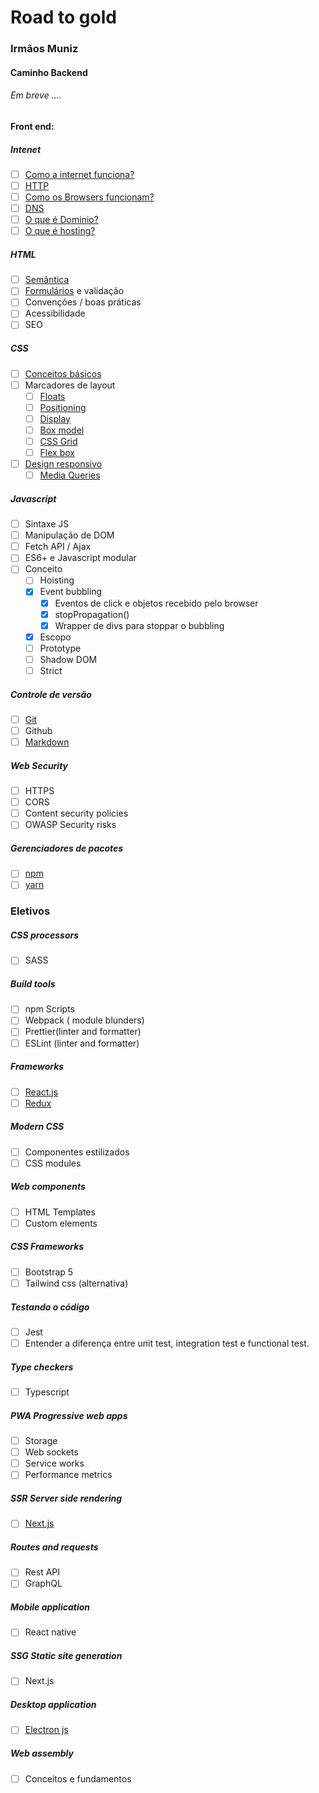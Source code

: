 # Road to gold
### Irmãos Muniz
#### Caminho Backend
 ###### Em breve ....
#### Front end:

##### Intenet
* [ ] [Como a internet funciona?](https://developer.mozilla.org/pt-BR/docs/Learn/Common_questions/How_does_the_Internet_work)
* [ ] [HTTP](https://developer.mozilla.org/pt-BR/docs/Web/HTTP/Overview)
* [ ] [Como os  Browsers funcionam?](https://developer.mozilla.org/pt-BR/docs/Learn/Getting_started_with_the_web/How_the_Web_works)
* [ ] [DNS](https://aws.amazon.com/pt/route53/what-is-dns/)
* [ ] [O que é Dominio?](https://www.hostgator.com.br/blog/tudo-sobre-dominios/)
* [ ] [O que é hosting?](https://www.hostinger.com.br/tutoriais/o-que-e-hospedagem-de-site)
##### HTML
* [ ] [Semântica](https://www.w3schools.com/html/html5_semantic_elements.asp)
* [ ] [Formulários](https://www.w3schools.com/html/html_forms.asp) e validação
* [ ] Convenções / boas práticas
* [ ] Acessibilidade
* [ ] SEO 

##### CSS
* [ ] [Conceitos básicos](https://www.w3schools.com/css/)
* [ ] Marcadores de layout
  * [ ] [Floats](https://www.w3schools.com/css/css_float.asp)
  * [ ] [Positioning](https://www.w3schools.com/css/css_positioning.asp)
  * [ ] [Display](https://www.w3schools.com/css/css_display_visibility.asp) 
  * [ ] [Box model](https://www.w3schools.com/css/css_boxmodel.asp)
  * [ ] [CSS Grid](https://www.youtube.com/watch?v=HN1UjzRSdBk)
  * [ ] [Flex box](https://www.youtube.com/watch?v=-Wlt8NRtOpo) 
* [ ] [Design responsivo](https://www.youtube.com/watch?v=3rrX9w0HhZc)
  * [ ] [Media Queries](https://www.youtube.com/watch?v=AltqAPZzAqo)

##### Javascript
* [ ] Sintaxe JS
* [ ] Manipulação de DOM
* [ ] Fetch API / Ajax
* [ ] ES6+ e Javascript modular
* [ ] Conceito
  * [ ] Hoisting
  * [x] Event bubbling
    * [x] Eventos de click e objetos recebido pelo browser
    * [x] stopPropagation()
    * [x] Wrapper de divs para stoppar o bubbling
  * [x] Escopo
  * [ ] Prototype
  * [ ] Shadow DOM
  * [ ] Strict

##### Controle de versão
* [ ] [Git](https://git-scm.com/)
* [ ] Github
* [ ] [Markdown](https://www.markdownguide.org/basic-syntax/)

##### Web Security
* [ ] HTTPS
* [ ] CORS
* [ ] Content security policies
* [ ] OWASP Security risks

##### Gerenciadores de pacotes
* [ ] [npm](https://docs.npmjs.com/cli/v7/commands/npm)
* [ ] [yarn](https://yarnpkg.com/)

### Eletivos
##### CSS processors
* [ ] SASS
##### Build tools 
* [ ] npm Scripts
* [ ] Webpack ( module blunders)
* [ ] Prettier(linter and formatter)
* [ ] ESLint (linter and formatter)

##### Frameworks
* [ ] [React.js](https://pt-br.reactjs.org/)
* [ ] [Redux](https://redux.js.org/)

##### Modern CSS
* [ ] Componentes estilizados
* [ ] CSS modules

##### Web components
* [ ] HTML Templates
* [ ] Custom elements

##### CSS Frameworks
* [ ] Bootstrap 5
* [ ] Tailwind css (alternativa)

##### Testando o código
* [ ] Jest
* [ ] Entender a diferença entre unit test, integration test e functional test.
##### Type checkers
* [ ] Typescript
##### PWA Progressive web apps
* [ ] Storage
* [ ] Web sockets
* [ ] Service works
* [ ] Performance metrics
##### SSR Server side rendering
* [ ] [Next.js](https://nextjs.org/learn/basics/create-nextjs-app?utm_source=next-site&utm_medium=homepage-cta&utm_campaign=next-website)
##### Routes and requests
* [ ] Rest API
* [ ] GraphQL
##### Mobile application
* [ ] React native
##### SSG Static site generation
* [ ] Next.js
##### Desktop application
* [ ] [Electron js](https://www.electronjs.org/docs/tutorial/quick-start)

##### Web assembly
* [ ] Conceitos e fundamentos






